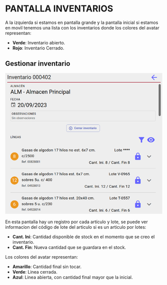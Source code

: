 # PANTALLA INVENTARIOS

A la izquierda si estamos en pantalla grande y la pantalla inicial si estamos en movil tenemos una lista con los inventarios donde los colores del avatar representan:

* **Verde**: Inventario abierto.
* **Rojo**: Inventario Cerrado.

## Gestionar inventario

![Alt text](image.png)

En esta pantalla hay un registro por cada artículo y lote, se puede ver informacion del código de lote del articulo si es un articulo por lotes:

* **Cant. Ini**: Cantidad disponible de stock en el momento que se creo el inventario.
* **Cant. Fin**: Nueva cantidad que se guardara en el stock. 

Los colores del avatar representan:

* **Amarillo**: Cantidad final sin tocar.
* **Verde**: Linea cerrada.
* **Azul**: Linea abierta, con cantidad final mayor que la inicial.